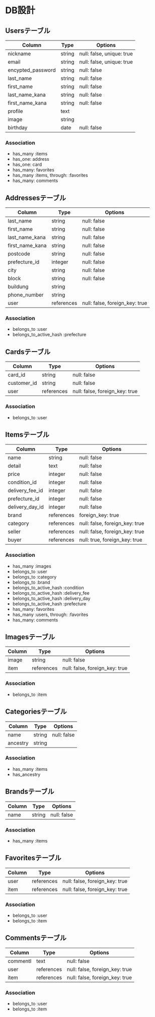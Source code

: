 # DB設計

## Usersテーブル
|Column|Type|Options|
|------|----|-------|
|nickname|string|null: false, unique: true|
|email|string|null: false, unique: true|
|encypted_password|string|null: false|
|last_name|string|null: false|
|first_name|string|null: false|
|last_name_kana|string|null: false|
|first_name_kana|string|null: false|
|profile|text||
|image|string||
|birthday|date|null: false|
### Association
- has_many :items
- has_one: address
- has_one: card
- has_many: favorites
- has_many :items, through: :favorites
- has_many: comments 

## Addressesテーブル
|Column|Type|Options|
|------|----|-------|
|last_name|string|null: false|
|first_name|string|null: false|
|last_name_kana|string|null: false|
|first_name_kana|string|null: false|
|postcode|string|null: false|
|prefecture_id|integer|null: false|
|city|string|null: false|
|block|string|null: false|
|buildung|string||
|phone_number|string||
|user|references|null: false, foreign_key: true|
### Association
- belongs_to :user
- belongs_to_active_hash :prefecture

## Cardsテーブル
|Column|Type|Options|
|------|----|-------|
|card_id|string|null: false|
|customer_id|string|null: false|
|user|references|null: false, foreign_key: true|
### Association
- belongs_to :user

## Itemsテーブル
|Column|Type|Options|
|------|----|-------|
|name|string|null: false|
|detail|text|null: false|
|price|integer|null: false|
|condition_id|integer|null: false|
|delivery_fee_id|integer|null: false|
|prefecture_id|integer|null: false|
|delivery_day_id|integer|null: false|
|brand|references|foreign_key: true|
|category|references|null: false, foreign_key: true|
|seller|references|null: false, foreign_key: true|
|buyer|references|null: true, foreign_key: true|
### Association
- has_many :images
- belongs_to :user
- belongs_to :category
- belongs_to :brand
- belongs_to_active_hash :condition
- belongs_to_active_hash :delivery_fee
- belongs_to_active_hash :delivery_day
- belongs_to_active_hash :prefecture
- has_many: favorites
- has_many :users, through: :favorites
- has_many: comments 

## Imagesテーブル
|Column|Type|Options|
|------|----|-------|
|image|string|null: false|
|item|references|null: false, foreign_key: true|
### Association
- belongs_to :item

## Categoriesテーブル
|Column|Type|Options|
|------|----|-------|
|name|string|null: false|
|ancestry|string||
### Association
- has_many :items
- has_ancestry

## Brandsテーブル
|Column|Type|Options|
|------|----|-------|
|name|string|null: false|
### Association
- has_many :items

## Favoritesテーブル
|Column|Type|Options|
|------|----|-------|
|user|references|null: false, foreign_key: true|
|item|references|null: false, foreign_key: true|
### Association
- belongs_to :user
- belongs_to :item

## Commentsテーブル
|Column|Type|Options|
|------|----|-------|
|commentl|text|null: false|
|user|references|null: false, foreign_key: true|
|item|references|null: false, foreign_key: true|
### Association
- belongs_to :user
- belongs_to :item
